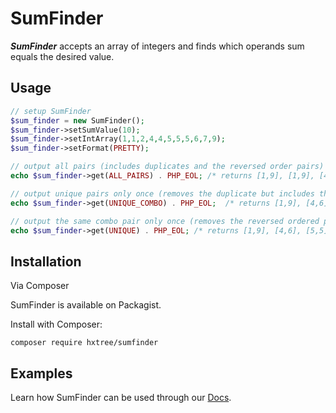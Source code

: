 # SumFinder

***SumFinder*** accepts an array of integers and finds which operands sum equals the desired value.

## Usage
```php
// setup SumFinder
$sum_finder = new SumFinder();
$sum_finder->setSumValue(10);
$sum_finder->setIntArray(1,1,2,4,4,5,5,5,6,7,9);
$sum_finder->setFormat(PRETTY);

// output all pairs (includes duplicates and the reversed order pairs)
echo $sum_finder->get(ALL_PAIRS) . PHP_EOL; /* returns [1,9], [1,9], [4,6], [4,6], [5,5], [5,5], [5,5], [5,5], [5,5], [5,5], [6,4], [6,4] */

// output unique pairs only once (removes the duplicate but includes the reversed ordered pairs),
echo $sum_finder->get(UNIQUE_COMBO) . PHP_EOL;  /* returns [1,9], [4,6], [5,5], [6,4], [9,1] */

// output the same combo pair only once (removes the reversed ordered pairs).
echo $sum_finder->get(UNIQUE) . PHP_EOL; /* returns [1,9], [4,6], [5,5] */
```

## Installation
Via Composer

SumFinder is available on Packagist.

Install with Composer:

```shell script
composer require hxtree/sumfinder
```

## Examples

Learn how SumFinder can be used through our [Docs](docs/README.md).